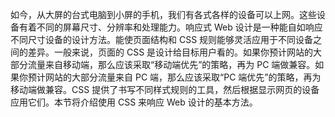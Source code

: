 如今，从大屏的台式电脑到小屏的手机，我们有各式各样的设备可以上网。这些设备有着不同的屏幕尺寸、分辨率和处理能力。响应式 Web 设计是一种能自如响应不同尺寸设备的设计方法。能使页面结构和 CSS 规则能够灵活应用于不同设备之间的差异。一般来说，页面的 CSS 是设计给目标用户看的。如果你预计网站的大部分流量来自移动端，那么应该采取“移动端优先”的策略，再为 PC 端做兼容。如果你预计网站的大部分流量来自 PC 端，那么应该采取“PC 端优先”的策略，再为移动端做兼容。CSS 提供了书写不同样式规则的工具，然后根据显示网页的设备应用它们。本节将介绍使用 CSS 来响应 Web 设计的基本方法。
